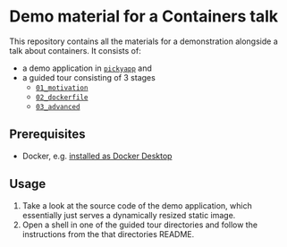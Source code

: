 # Demo material for a Containers talk

This repository contains all the materials for a demonstration alongside a talk
about containers. It consists of:
- a demo application in [`pickyapp`](./pickyapp) and
- a guided tour consisting of 3 stages
    - [`01_motivation`](./01_motivation)
    - [`02_dockerfile`](./02_dockerfile)
    - [`03_advanced`](./03_advanced)


## Prerequisites

- Docker, e.g. [installed as Docker Desktop](https://docs.docker.com/desktop/windows/install/)


## Usage

1. Take a look at the source code of the demo application, which essentially
   just serves a dynamically resized static image.
2. Open a shell in one of the guided tour directories and follow the
   instructions from the that directories README.
